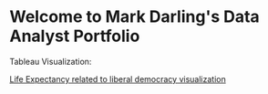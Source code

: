 # Welcome to Mark Darling's Data Analyst Portfolio

Tableau Visualization:

<a href="https://public.tableau.com/app/profile/mark6522/viz/LifeExpectancyvsLiberalDemocracy/Dashboard2" target=_blank>Life Expectancy related to liberal democracy visualization</a>
